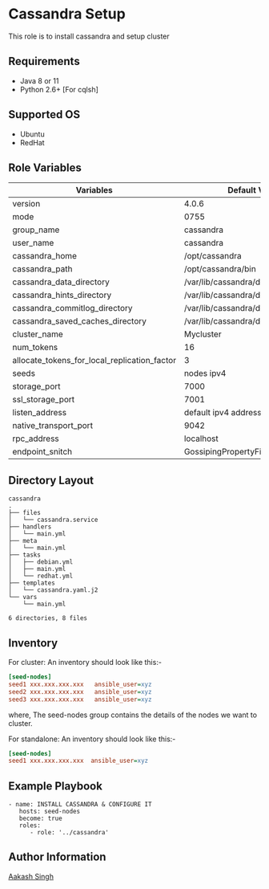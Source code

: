 Cassandra Setup
=========

This role is to install cassandra and setup cluster

Requirements
------------
* Java 8 or 11
* Python 2.6+ [For cqlsh]

Supported OS
------------
  * Ubuntu
  * RedHat

Role Variables
--------------
|**Variables**| **Default Values**| 
|----------|---------|
| version | 4.0.6 |
| mode | 0755 | 
| group_name | cassandra | 
| user_name | cassandra | 
| cassandra_home | /opt/cassandra |
| cassandra_path | /opt/cassandra/bin | 
| cassandra_data_directory | /var/lib/cassandra/data | 
| cassandra_hints_directory | /var/lib/cassandra/data/hints | 
| cassandra_commitlog_directory | /var/lib/cassandra/data/commitlogs | 
| cassandra_saved_caches_directory | /var/lib/cassandra/data/saved_caches | 
| cluster_name | Mycluster | 
| num_tokens | 16 | 
| allocate_tokens_for_local_replication_factor | 3 |
| seeds | nodes ipv4 | 
| storage_port | 7000 |  
| ssl_storage_port | 7001 | 
| listen_address | default ipv4 address | 
| native_transport_port | 9042 | 
| rpc_address | localhost |   
| endpoint_snitch | GossipingPropertyFileSnitch |

Directory Layout
----------------
```
cassandra
.
├── files
│   └── cassandra.service
├── handlers
│   └── main.yml
├── meta
│   └── main.yml
├── tasks
│   ├── debian.yml
│   ├── main.yml
│   └── redhat.yml
├── templates
│   └── cassandra.yaml.j2
└── vars
    └── main.yml

6 directories, 8 files

```
Inventory
----------
For cluster: An inventory should look like this:-
```ini
[seed-nodes]                 
seed1 xxx.xxx.xxx.xxx   ansible_user=xyz
seed2 xxx.xxx.xxx.xxx   ansible_user=xyz 
seed3 xxx.xxx.xxx.xxx   ansible_user=xyz 
```
where, The seed-nodes group contains the details of the nodes we want to cluster.

For standalone: An inventory should look like this:-
```ini
[seed-nodes]                 
seed1 xxx.xxx.xxx.xxx  ansible_user=xyz
```

Example Playbook
----------------
```
- name: INSTALL CASSANDRA & CONFIGURE IT 
   hosts: seed-nodes
   become: true
   roles:
      - role: '../cassandra'
```

Author Information
------------------

[Aakash Singh](https://github.com/aakash894)
